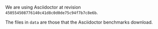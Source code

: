 We are using Asciidoctor at revision `450554508776140c41d8c0d0de75c94f7b7c8e6b`.

The files in `data` are those that the Asciidoctor benchmarks download.
